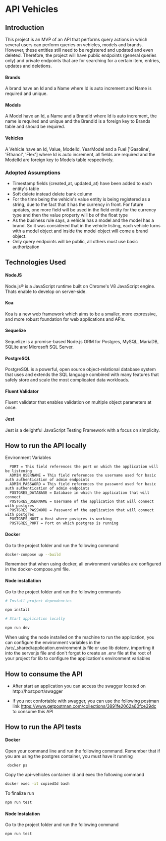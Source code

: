 # API Vehicles

## Introduction

This project is an MVP of an API that performs query actions in which several users can perform queries on vehicles, models and brands. However, these entities still need to be registered and updated and even deleted. Therefore, the project will have public endpoints (general queries only) and private endpoints that are for searching for a certain item, entries, updates and deletions.

#### Brands
  A brand have an Id and a Name where Id is auto increment and Name is required and unique.

#### Models
  A Model have an Id, a Name and a BrandId where Id is auto increment, the name is required and unique and the BrandId is a foreign key to Brands table and should be required.

#### Vehicles
  A Vehicle have an Id, Value, ModelId, YearModel and a Fuel ['Gasoline', 'Ethanol', 'Flex'] where Id is auto increment, all fields are required  and the  ModelId are foreign key to Models table respectively.


### Adopted Assumptions
- Timestamp fields (created_at, updated_at) have been added to each entity's table
- Soft delete instead delete bank column
- For the time being the vehicle's value entity is being registered as a string, due to the fact that it has the currency in front. For future updates, one more field will be used in the field entity for the currency type and then the value property will be of the float type
- As the business rule says, a vehicle has a model and the model has a brand. So it was considered that in the vehicle listing, each vehicle turns with a model object and inside the model object will come a brand object.
- Only query endpoints will be public, all others must use basic authorization


## Technologies Used

#### NodeJS
Node.js® is a JavaScript runtime built on Chrome's V8 JavaScript engine. Thats enable to develop on server-side.

#### Koa
Koa is a new web framework which aims to be a smaller, more expressive, and more robust foundation for web applications and APIs.

#### Sequelize
Sequelize is a promise-based Node.js ORM for Postgres, MySQL, MariaDB, SQLite and Microsoft SQL Server.

#### PostgreSQL
PostgreSQL is a powerful, open source object-relational database system that uses and extends the SQL language combined with many features that safely store and scale the most complicated data workloads.

#### Fluent Validator
Fluent validator that enables validation on multiple object parameters at once.

#### Jest
Jest is a delightful JavaScript Testing Framework with a focus on simplicity. 


## How to run the API locally

Environment Variables
```
  PORT = This field references the port on which the application will be listening
  ADMIN_USERNAME = This field references the username used for basic auth authentication of admin endpoints
  ADMIN_PASSWORD = This field references the password used for basic auth authentication of admin endpoints
  POSTGRES_DATABASE = Database in which the application that will connect
  POSTGRES_USERNAME = Username of the application that will connect with postgres
  POSTGRES_PASSWORD = Password of the application that will connect with postgres
  POSTGRES_HOST = Host where postgres is working
  POSTGRES_PORT = Port on which postgres is running
```

#### Docker

Go to the project folder and run the following command
```sh
docker-compose up --build
```
Remember that when using docker, all environment variables are configured in the docker-compose.yml file.

#### Node installation

Go to the project folder and run the following commands


```sh
# Install project dependencies

npm install
```

```sh
# Start application locally

npm run dev
```

When using the node installed on the machine to run the application, you can configure the environment variables in the /src/_shared/application.environment.js file or use lib dotenv, importing it into the server.js file and don't forget to create an .env file at the root of your project for lib to configure the application's environment variables

## How to consume the API
  - After start an application you can access the swagger located on http://host:port/swagger

  - If you not confortable with swagger, you can use the following postman link https://www.getpostman.com/collections/3891fe2062a60fce39dc to consume this API


## How to run the API tests

#### Docker

Open your command line and run the following command. Remember that if you are using the postgres container, you must have it running
```sh
 docker ps
```
Copy the api-vehicles container id and exec the following command

```sh
docker exec -it copiedId bash
```

To finalize run

```sh
npm run test
```


#### Node Instalation

 Go to the project folder and run the following command

```sh
npm run test
```













